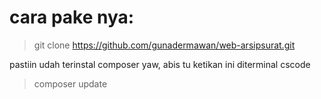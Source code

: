 # cara pake nya:
> git clone https://github.com/gunadermawan/web-arsipsurat.git

pastiin udah terinstal composer yaw, abis tu ketikan ini diterminal cscode
> composer update

